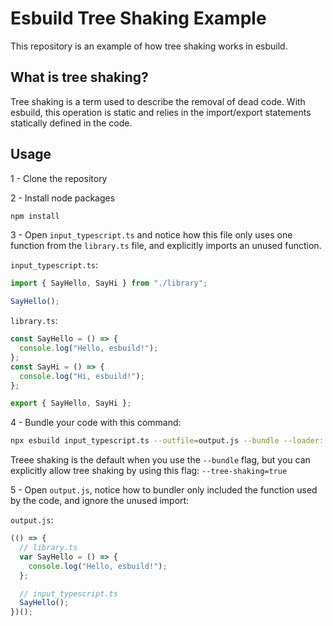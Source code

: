 # Esbuild Tree Shaking Example
This repository is an example of how tree shaking works in esbuild.

## What is tree shaking?

Tree shaking is a term used to describe the removal of dead code. With esbuild, this operation is static and relies in the import/export statements statically defined in the code.

## Usage

1 - Clone the repository

2 - Install node packages
```bash
npm install
```  

3 - Open `input_typescript.ts` and notice how this file only uses one function from the `library.ts` file, and explicitly imports an unused function.

`input_typescript.ts`:

```typescript
import { SayHello, SayHi } from "./library";

SayHello();
```

`library.ts`:

```typescript
const SayHello = () => {
  console.log("Hello, esbuild!");
};
const SayHi = () => {
  console.log("Hi, esbuild!");
};

export { SayHello, SayHi };

```  

4 - Bundle your code with this command:
```bash
npx esbuild input_typescript.ts --outfile=output.js --bundle --loader:.ts=ts
```  
Treee shaking is the default when you use the `--bundle` flag, but you can explicitly allow tree shaking by using this flag: `--tree-shaking=true`

5 - Open `output.js`, notice how to bundler only included the function used by the code, and ignore the unused import:  

`output.js`:
```javascript
(() => {
  // library.ts
  var SayHello = () => {
    console.log("Hello, esbuild!");
  };

  // input_typescript.ts
  SayHello();
})();
```
